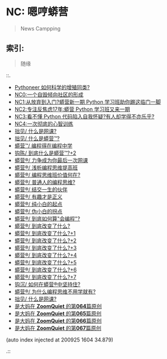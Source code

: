 # NC: 嗯哼蟒营
> News Campping

## 索引:
> 随缘

::.

- [ Pythoneer 如何科学的增殖同类?](181012-preNC-pythoneer-growthup.md)
- [ NC0:一个自毁倾向社区的形成](190711-NC101-self-destruction.md)
- [ NC1:从放弃到入门?蟒营新一期 Python 学习班助你踢这临门一脚](190902-3py-what-is-camp.md)
- [ NC2:专注反焦虑17年:蟒营 Python 学习班又来一期](190905-3py-just101camp.md)
- [ NC3:看不懂 Python 代码陷入自我怀疑?有人却学得不亦乐乎?](191103-4py-how2joy-coding.md)
- [ NC4:一次彻底的心智训练](200202-NC4-what-is5py.md)
- [ 拙见/ 什么是网课?](200315-ZoomQuiet-IMHO-whatis-online-course.md)
- [ 拙见/ 什么是蟒营™?](200401-ZoomQuiet-IMHO-whatis-101camp.md)
- [ 蟒营™/ 编程得在编程中学](200512-ZoomQuiet-6py-learn-in-coding.md)
- [ 钩陈/ 到底什么是蟒营™?+2](200531-ZoomQuiet-OldTouch-what101camp3.md)
- [ 蟒营®/ 力争成为你最后一次网课](200604-ZoomQuiet-9py-all-goal4u.md)
- [ 蟒营®/ 浅析编程思维提高班](200606-ZoomQuiet-9py-simple101camp.md)
- [ 蟒营®/ 编程思维班价值何在?](200606-ZoomQuiet-9py-worth101camp.md)
- [ 蟒营®/ 普通人的编程思维?](200607-ZoomQuiet-9py-101programming.md)
- [ 蟒营®/ 结交一生的伙伴](200610-ZoomQuiet-9py-101friends.md)
- [ 蟒营®/ 有趣才是正义](200611-ZoomQuiet-9py-101funny.md)
- [ 蟒营®/ 纯小白的起点](200614-ZoomQuiet-9py-pure101.md)
- [ 蟒营®/ 伪小白的拐点](200618-ZoomQuiet-9py-fake101.md)
- [ 蟒营®/ 到底如何算"会编程"?](200630-ZoomQuiet-10py-wtf-can-coding.md)
- [ 蟒营®/ 到底改变了什么?](200703-ZoomQuiet-10py-wtfc-0.md)
- [ 蟒营®/ 到底改变了什么?+1](200706-ZoomQuiet-10py-wtfc-1.md)
- [ 蟒营®/ 到底改变了什么?+2](200708-ZoomQuiet-10py-wtfc-2.md)
- [ 蟒营®/ 到底改变了什么?+3](200711-ZoomQuiet-10py-wtfc-3.md)
- [ 蟒营®/ 到底改变了什么?+4](200712-ZoomQuiet-10py-wtfc-4.md)
- [ 蟒营®/ 到底改变了什么?+5](200714-ZoomQuiet-10py-wtfc-5.md)
- [ 蟒营®/ 到底改变了什么?+6](200716-ZoomQuiet-10py-wtfc-6.md)
- [ 蟒营®/ 到底改变了什么?+7](200721-ZoomQuiet-10py-wtfc-7.md)
- [ 钩沉/ 如何在蟒营®中坚持住?](200801-ZoomQuiet-10py-wtfc-8.md)
- [ 蟒营®/ 为什么编程思维不用学就有?](200811-ZoomQuiet-wtf-coding-mind.md)
- [ 拙见/ 什么是网课?](200816-ZoomQuiet-wtf-online-course.md)
- [是大妈在 **ZoomQuiet** 的第**064**篇原创](200908-ZoomQuiet-fake-learnning.md)
- [是大妈在 **ZoomQuiet** 的第**065**篇原创](200915-ZoomQuiet-3not-see.md)
- [是大妈在 **ZoomQuiet** 的第**066**篇原创](200917-ZoomQuiet-3not-ask.md)
- [是大妈在 **ZoomQuiet** 的第**067**篇原创](200918-ZoomQuiet-3not-learn.md)

(auto index injected at 200925 1604 34.879) 

.::



